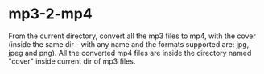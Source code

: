 # mp3-2-mp4

From the current directory, convert all the mp3 files to mp4, with the cover (inside the same dir - with any name and the formats supported are: jpg, jpeg and png).
All the converted mp4 files are inside the directory named "cover" inside current dir of mp3 files.
